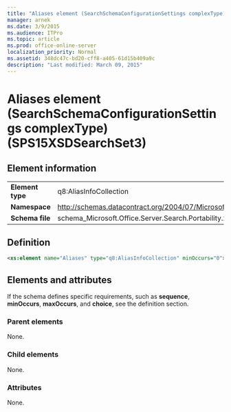 ```yaml
---
title: "Aliases element (SearchSchemaConfigurationSettings complexType) (SPS15XSDSearchSet3)"
manager: arnek
ms.date: 3/9/2015
ms.audience: ITPro
ms.topic: article
ms.prod: office-online-server
localization_priority: Normal
ms.assetid: 348dc47c-bd20-cff8-a405-61d15b409a9c
description: "Last modified: March 09, 2015"
---
```


# Aliases element (SearchSchemaConfigurationSettings complexType) (SPS15XSDSearchSet3)

## Element information

|||
|:-----|:-----|
|**Element type** <br/> |q8:AliasInfoCollection  <br/> |
|**Namespace** <br/> |http://schemas.datacontract.org/2004/07/Microsoft.Office.Server.Search.Portability  <br/> |
|**Schema file** <br/> |schema_Microsoft.Office.Server.Search.Portability.xsd  <br/> |
   
## Definition

```XML
<xs:element name="Aliases" type="q8:AliasInfoCollection" minOccurs="0"></xs:element>

```

## Elements and attributes

If the schema defines specific requirements, such as **sequence**, **minOccurs**, **maxOccurs**, and **choice**, see the definition section. 
  
### Parent elements

None.
  
### Child elements

None.
  
### Attributes

None.
  

